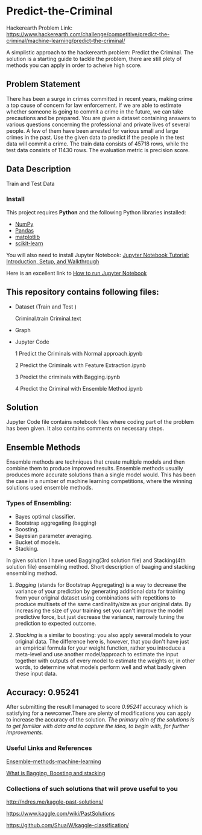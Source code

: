 
# Predict-the-Criminal
Hackerearth Problem Link: https://www.hackerearth.com/challenge/competitive/predict-the-criminal/machine-learning/predict-the-criminal/

A simplistic approach to the hackerearth problem: Predict the Criminal. The solution is a starting guide to tackle the problem, there are still plety of methods you can apply in order to acheive high score.


## Problem Statement
There has been a surge in crimes committed in recent years, making crime a top cause of concern for law enforcement. If we are able to estimate whether someone is going to commit a crime in the future, we can take precautions and be prepared. You are given a dataset containing answers to various questions concerning the professional and private lives of several people. A few of them have been arrested for various small and large crimes in the past. Use the given data to predict if the people in the test data will commit a crime. The train data consists of 45718 rows, while the test data consists of 11430 rows.
The evaluation metric is precision score.

## Data Description
Train and Test Data

### Install

This project requires **Python** and the following Python libraries installed:

- [NumPy](http://www.numpy.org/)
- [Pandas](http://pandas.pydata.org/)
- [matplotlib](http://matplotlib.org/)
- [scikit-learn](http://scikit-learn.org/stable/)


You will also need to install Jupyter Notebook:
[Jupyter Notebook Tutorial: Introduction, Setup, and Walkthrough](https://www.youtube.com/watch?v=HW29067qVWk)

Here is an excellent link to [How to run Jupyter Notebook](http://jupyter.readthedocs.io/en/latest/running.html)

## This repository contains following files:
- Dataset (Train and Test )

     Criminal.train 
     Criminal.text 

- Graph

- Jupyter Code

     1 Predict the Criminals with Normal approach.ipynb
     
     2 Predict the Criminals with Feature Extraction.ipynb
     
     3 Predict the criminals with Bagging.ipynb
     
     4 Predict the Criminal with Ensemble Method.ipynb
     
     
## Solution 
Jupyter Code file contains notebook files where coding part of the problem has been given. It also contains comments on necessary steps.

## Ensemble Methods
Ensemble methods are techniques that create multiple models and then combine them to produce improved results. Ensemble methods usually produces more accurate solutions than a single model would. This has been the case in a number of machine learning competitions, where the winning solutions used ensemble methods.

### Types of Ensembling:

- Bayes optimal classifier.
- Bootstrap aggregating (bagging)
- Boosting.
- Bayesian parameter averaging.
- Bucket of models.
- Stacking.

In given solution I have used Bagging(3rd solution file) and Stacking(4th solution file) ensembling method. Short description of baaging and stacking ensembling method.


1. *Bagging* (stands for Bootstrap Aggregating) is a way to decrease the variance of your prediction by generating additional data for training from your original dataset using combinations with repetitions to produce multisets of the same cardinality/size as your original data. By increasing the size of your training set you can't improve the model predictive force, but just decrease the variance, narrowly tuning the prediction to expected outcome.

2. *Stacking* is a similar to boosting: you also apply several models to your original data. The difference here is, however, that you don't have just an empirical formula for your weight function, rather you introduce a meta-level and use another model/approach to estimate the input together with outputs of every model to estimate the weights or, in other words, to determine what models perform well and what badly given these input data.


## Accuracy: 0.95241
After submitting the result I managed to score *0.95241* accuracy which is satisfying for a newcomer.There are plenty of modifications you can apply to increase the accuracy of the solution. 
*The primary aim of the solutions is to get familiar with data and to capture the idea, to begin with, for further improvements.*
 

### Useful Links and References
[Ensemble-methods-machine-learning](https://www.toptal.com/machine-learning/ensemble-methods-machine-learning)

[What is Bagging, Boosting and stacking](https://stats.stackexchange.com/questions/18891/bagging-boosting-and-stacking-in-machine-learning)


### Collections of such solutions that will prove useful to you

http://ndres.me/kaggle-past-solutions/

https://www.kaggle.com/wiki/PastSolutions
 
https://github.com/ShuaiW/kaggle-classification/
